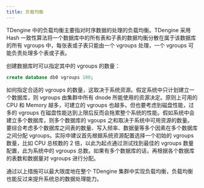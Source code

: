 ```yaml
---
title: 负载均衡
---
```


TDengine 中的负载均衡主要指对时序数据的处理的负载均衡。TDengine 采用 Hash 一致性算法将一个数据库中的所有表和子表的数据均衡分散在属于该数据库的所有 vgroups 中，每张表或子表只能由一个 vgroups 处理，一个 vgroups 可能负责处理多个表或子表。

创建数据库时可以指定其中的 vgroups 的数量：

```sql
create database db0 vgroups 100;
```

如何指定合适的 vgroups 的数量，这取决于系统资源。假定系统中只计划建立一个数据库，则 vgroups 由集群中所有 dnode 所能使用的资源决定。原则上可用的 CPU 和 Memory 越多，可建立的 vgroups 也越多。但也要考虑到磁盘性能，过多的 vgroups 在磁盘性能达到上限后反而会拖累整个系统的性能。假如系统中会建立多个数据库，则多个数据库的 vgoups 之和取决于系统中可用资源的数量。要综合考虑多个数据库之间表的数量、写入频率、数据量等多个因素在多个数据库之间分配 vgroups。实际中建议首先根据系统资源配置选择一个初始的 vgroups 数量，比如 CPU 总核数的 2 倍，以此为起点通过测试找到最佳的 vgroups 数量配置，此为系统中的 vgroups 总数。如果有多个数据库的话，再根据各个数据库的表数和数据量对 vgroups 进行分配。

通过以上措施可以最大限度地在整个 TDengine 集群中实现负载均衡，负载均衡也能反过来提升系统总的数据处理能力。